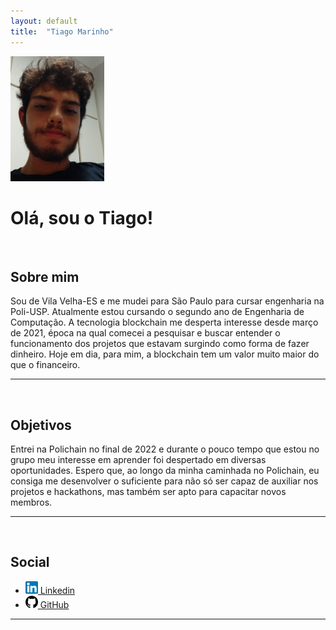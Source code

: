 ```yaml
---
layout: default
title:  "Tiago Marinho"
---
```

<img src="../assets/tiago.jpg" alt="Sou eu!" style="height: 200px" style="position: absolute; top: 30px; left: 950px; height: 220px;">

# Olá, sou o Tiago!

<br>

## Sobre mim
Sou de Vila Velha-ES e me mudei para São Paulo para cursar engenharia na Poli-USP. Atualmente estou cursando o segundo ano de Engenharia de Computação. A tecnologia blockchain me desperta interesse desde março de 2021, época na qual comecei a pesquisar e buscar entender o funcionamento dos projetos que estavam surgindo como forma de fazer dinheiro. Hoje em dia, para mim, a blockchain tem um valor muito maior do que o financeiro.

---
<br>

## Objetivos 
Entrei na Polichain no final de 2022 e durante o pouco tempo que estou no grupo meu interesse em aprender foi despertado em diversas oportunidades. Espero que, ao longo da minha caminhada no Polichain, eu consiga me desenvolver o suficiente para não só ser capaz de auxiliar nos projetos e hackathons, mas também ser apto para capacitar novos membros. 

---
<br>

## Social
<ul class="social-media-list">
    <li><a href="https://www.linkedin.com/in/tiago-marinho-lima/"><img src="../assets/logo_linkedin.png" alt="Linkedin" style="height: 20px"> Linkedin</a></li>
    <li><a href="https://github.com/marinhotg"><img src="../assets/logo_github.png" alt="GitHub" style="height: 20px"> GitHub</a></li>
</ul>

---
